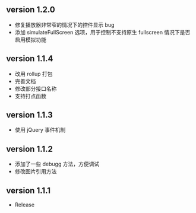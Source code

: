 ## version 1.2.0

- 修复播放器非常窄的情况下的控件显示 bug
- 添加 simulateFullScreen 选项，用于控制不支持原生 fullscreen 情况下是否启用模拟功能

## version 1.1.4

- 改用 rollup 打包
- 完善文档
- 修改部分接口名称
- 支持打点函数

## version 1.1.3

- 使用 jQuery 事件机制

## version 1.1.2

- 添加了一些 debugg 方法，方便调试
- 修改图片引用方法

## version 1.1.1

- Release
